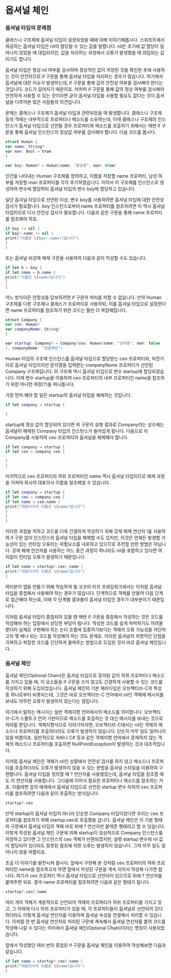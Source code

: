 
# 옵셔널 체인

### 옵셔널 타입의 문제점

클래스나 구조체에 옵셔널 타입이 설정되었을 때에 대해 이야기해봅시다.
스위프트에서 제공하는 옵셔널 타입은 nil이 할당될 수 있는 값을 말합니다. nil은 초기에 값 할당이 일어나지 않았을 때 대입되지만, 값을 처리하는 과정에서 오류가 발생했을 때 대입되는 값이기도 합니다.

옵셔널 타입은 항상 nil 여부를 검사하여 정상적인 값이 저장된 것을 확인한 후에 사용하는 것이 안전하므로 if 구문을 통해 옵셔널 타입을 처리하는 경우가 많습니다. 여기에서 옵셔널에 대한 이슈가 발생하는데, if 구문을 통해 값의 안전성 여부를 검사해야 한다는 것입니다. 코드가 길어지기 때문이죠. 어차피 if 구문을 통해 값의 정상 여부를 검사해야 안전하게 사용할 수 있는 것이라면 굳이 옵셔널 타입을 사용할 필요도 없다는 것이 옵셔널을 다루어본 많은 사람들의 의견입니다.

문제는 클래스나 구조체가 옵셔널 타입과 관련되었을 때 발생합니다. 클래스나 구조체 등의 객체는 내부적으로 프로퍼티나 메소드를 소유하는데, 이때 클래스나 구조체의 인스턴스가 옵셔널 타입으로 선언될 경우 프로퍼티와 메소드를 호출하기 위해서는 매번 if 구문을 통해 옵셔널 인스턴스의 정상값 여부를 검사해야 합니다. 다음 코드를 봅시다.

```swift
struct Human {
var name: String?
var man: Bool = true
}

var boy: Human? = Human(name: "홍길동", man: true)
```

인간을 나타내는 Human 구조체를 정의하고, 이름을 저장할 name 프로퍼티, 남성 여부를 저장할 man 프로퍼티를 각각 추가하였습니다. 이어서 이 구조체를 인스턴스로 생성하여 변수에 할당하되 옵셔널 타입의 변수 boy에 할당하고 있습니다.

일단 옵셔널 타입으로 선언된 이상, 변수 boy를 사용하려면 옵셔널 타입에 대한 안전성 검사가 필요합니다. boy 인스턴스로부터 name 프로퍼티를 참조하려면 이 역시 옵셔널 타입이므로 다시 안전성 검사가 필요합니다. 다음과 같은 구문을 통해 name 프로퍼티를 참조해야 하죠.

```swift
if boy != nil {
if boy!.name != nil {
print("이름은 \(boy!.name!)입니다")
}
}
```

 또는 옵셔널 비강제 해제 구문을 사용하여 다음과 같이 작성할 수도 있습니다.
 
```swift
if let b = boy {
if let name = b.name {
print("이름은 \(name)입니다")
}
}
```

어느 방식이든 안정성을 담보하려면 if 구문의 처리를 피할 수 없습니다. 만약 Human 구조체를 다른 구조체나 클래스가 프로퍼티로 사용하되, 이를 옵셔널 타입으로 설정한다면 name 프로퍼티를 참조하기 위한 코드는 훨씬 더 복잡해집니다.

```swift
struct Company {
var ceo: Human?
var companyName: String?
}

var startup: Company? = Company(ceo: Human(name: "김대표", man: false
), companyName: "김밥해븐")
```

Human 타입의 구조체 인스턴스를 옵셔널 타입으로 할당받는 ceo 프로퍼티와, 마찬가지로 옵셔널 타입이지만 문자열을 입력받는 companyName 프로퍼티가 선언된 Company 구조체입니다. 이 구조체 역시 옵셔널 타입으로 변수 startup에 할당되었습니다. 이제 변수 startup을 이용하여 ceo 프로퍼티의 내부 프로퍼티인 name을 참조하기 위한 머나먼 여정(?)을 떠나봅시다.

가장 먼저 해야 할 일은 startup의 옵셔널 타입을 해제하는 것입니다.

```swift
if let company = startup {

}
```

startup에 정상 값이 할당되어 있다면 위 구문의 실행 결과로 Company라는 상수에는 옵셔널이 해제된 Company 타입의 인스턴스가 들어있게 됩니다. 다음으로 이 Company를 사용하여 ceo 프로퍼티의 옵셔널을 해제해야 합니다.

```swift
if let company = startup {
if let ceo = company.ceo {

}
}
```

마지막으로 ceo 프로퍼티의 하위 프로퍼티인 name 역시 옵셔널 타입이므로 해제 과정을 거쳐야 회사의 대표이사 이름을 참조해낼 수 있습니다.

```swift
if let company = startup {
if let ceo = company.ceo {
if let name = ceo.name {
print("대표이사의 이름은 \(name)입니다")
}
}
}
```

이러한 과정을 피하고 코드를 더욱 간결하게 작성하기 위해 강제 해제 연산자 !를 사용하여 if 구문 없이 인스턴스의 옵셔널 타입을 해제할 수도 있지만, 이것은 언제든 발생할 가능성이 있는 런타임 오류라는 위험요소를 내포하고 있으므로 추천할 만한 방법은 아닙니다. 강제 해제 연산자를 사용하는 어느 중간 과정이 하나라도 nil을 포함하고 있다면 여지없이 런타임 오류가 발생하기 때문입니다.

```swift
if let name = startup!.ceo!.name {
print("대표이사의 이름은 \(name)입니다")
}
```

여러분이 앱을 만들기 위해 학습하게 될 코코아 터치 프레임워크에서는 이처럼 옵셔널 타입을 중첩해서 사용해야 하는 경우가 많습니다. 단계적으로 객체를 만들어 다음 단계로 접근해야 하는데, 이때 각 단계별 결과물이 옵셔널 타입인 경우가 대부분이기 때문입니다.

이처럼 옵셔널 타입이 중첩되어 있을 땐 매번 if 구문을 중첩해서 작성하는 것은 코드를 작성해야 하는 입장에서 상당한 부담이 됩니다. 작성한 코드를 쉽게 파악하기도 어려울뿐더러 실제로 구현해야 하는 논리 흐름에 집중하기보다는 객체의 오류 가능성을 차단하고자 몇 배나 되는 코드를 작성해야 하는 것도 문제죠. 이러한 옵셔널의 치명적인 단점을 극복하고 복잡한 코드를 간단하게 줄여주는 방법으로 도입된 것이 바로 옵셔널 체인입니다.


### 옵셔널 체인

옵셔널 체인(Optional Chain)은 옵셔널 타입으로 정의된 값이 하위 프로퍼티나 메소드를 가지고 있을 때, 이 요소들을 if 구문을 쓰지 않고도 간결하게 사용할 수 있는 코드를 작성하기 위해 도입되었습니다. 옵셔널 체인의 기본 페러다임은 오브젝티브-C의 특성 중 하나로부터 비롯되는데, 그것은 바로 오브젝티브-C 언어에서 nil인 객체에 메시지를 보내도 아무런 오류가 발생하지 않는다는 점입니다.

여기에서 말하는 메시지는 일반 객체지향 언어에서의 메소드를 의미합니다. 오브젝티브-C가 스몰토크 언어 기반이므로 메소드를 호출하는 것 대신 메시지를 보내는 것으로 처리될 뿐입니다.
객체지향식으로 이야기하자면, 오브젝티브-C에서는 nil인 객체의 메소드나 프로퍼티를 호출하더라도 오류가 발생하지 않습니다. 단순히 아무 일도 일어나지 않을 따름이죠. 일반적으로 자바나 C# 등과 같은 객체지향 언어에서 존재하지 않는 객체의 메소드나 프로퍼티를 호출하면 NullPointException이 발생하는 것과 대조적입니다.

이처럼 옵셔널 체인은 객체가 nil인 상황에서 안전성 검사를 하지 않고 메소드나 프로퍼티를 호출하더라도 오류가 발생하지 않을 수 있는 문법을 옵셔널 스타일을 이용하여 구현합니다. 옵셔널 타입을 정의할 때 ? 연산자를 사용했었는데, 옵셔널 타입을 참조할 때도 이 연산자를 사용합니다. 그다음에 이어서 필요한 프로퍼티나 메소드를 참조하는 거죠. 이를테면 앞의 예제에서 옵셔널 타입으로 선언된 startup 변수 하위의 ceo 프로퍼티를 참조하려면 다음과 같이 호출하는 방식입니다.

```swift
startup?.ceo
```

만약 startup이 옵셔널 타입이 아니라 단순한 Company 타입이었다면 우리는 ceo 프로퍼티를 참조하기 위해 startup.ceo로 호출했을 겁니다. 옵셔널 체인은 이 기본 형태의 구문에서 옵셔널 타입의 객체 바로 뒤에 ? 연산자만 붙여준 형태라고 할 수 있습니다. 이렇게 작성된 옵셔널 체인 구문에 의해 startup이 정상적으로 Company 인스턴스를 저장하고 있다면 그 인스턴스의 ceo 객체가 반환되겠지만, 설령 startup 변수에 nil 값이 할당되어 있더라도 잘못된 참조에 의한 오류는 발생하지 않습니다. 그저 아무 일도 일어나지 않을 따름이죠.

조금 더 이야기를 발전시켜 봅시다. 앞에서 구현해 본 것처럼 ceo 프로퍼티의 하위 프로퍼티인 name을 참조하고자 하면 앞에서 작성된 구문을 계속 이어서 작성해 나가면 됩니다. 여기서 ceo 프로퍼티 역시 옵셔널 타입으로 선언되어 있으므로 뒤에 ? 연산자를 붙여주면 되죠. 결국 name 프로퍼티를 참조하려면 다음과 같은 형태가 됩니다.

```swift
startup?.ceo?.name
```

여러 개의 객체가 계층적으로 선언되어 객체의 프로퍼티가 하위 프로퍼티를 가지고 있고, 그 아래에 다시 하위 프로퍼티가 있을 때, 각 프로퍼티들이 옵셔널로 선언되어 있다 하더라도 이렇게 옵셔널 연산자를 이용하여 옵셔널 속성을 연결해서 처리할 수 있습니다. 이처럼 한 번 옵셔널 연산자로 처리된 구문에 계속해서 옵셔널 연산자를 붙여 코드를 작성해 나갈 수 있다는 의미에서 옵셔널 체인(Optional Chain)이라는 명칭이 사용되었습니다.

앞에서 작성했던 여러 번의 중첩된 if 구문을 옵셔널 체인을 이용하여 작성해보면 다음과 같습니다.

```swift
if let name = startup?.ceo?.name {
print("대표이사의 이름은 \(name)입니다")
}
```
